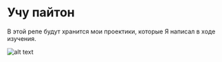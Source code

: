# Учу пайтон
В этой репе будут хранится мои проектики, которые Я написал в ходе изучения.

![alt text](https://derpicdn.net/img/view/2017/10/21/1566643__safe_screencap_maud+pie_pinkie+pie_rock+solid+friendship_spoiler-colon-s07e04_animated_gif_impact+font_mining+helmet_pony_solo+focus_subtitles.gif "Мод права")
